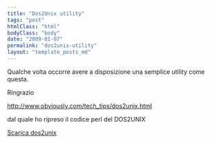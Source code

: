 ```yaml
---
title: "Dos2Unix utility"
tags: "post"
htmlClass: "html"
bodyClass: "body"
date: "2009-01-07"
permalink: "dos2unix-utility"
layout: "template_posts_md"
---
```

<p>Qualche volta occorre avere a disposizione una semplice utility come questa.</p>
<p>Ringrazio</p>
<p><a href="http://www.obviously.com/tech_tips/dos2unix.html">http://www.obviously.com/tech_tips/dos2unix.html</a></p>
<p>dal quale ho ripreso il codice perl del DOS2UNIX</p>
<p><a href="http://blog.maurizio.proietti.name/wp-content/uploads/2009/01/dos2unix.pl">Scarica dos2unix</a></p>
